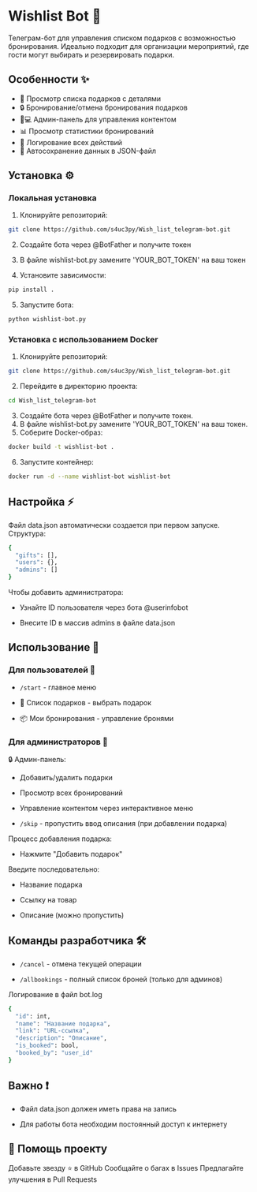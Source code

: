 # Wishlist Bot 🎁

Телеграм-бот для управления списком подарков с возможностью бронирования. Идеально подходит для организации мероприятий, где гости могут выбирать и резервировать подарки.

## Особенности ✨

- 📃 Просмотр списка подарков с деталями
- 🔒 Бронирование/отмена бронирования подарков
- 👨💻 Админ-панель для управления контентом
- 📊 Просмотр статистики бронирований
- 📝 Логирование всех действий
- 🔄 Автосохранение данных в JSON-файл

## Установка ⚙️

### Локальная установка

1. Клонируйте репозиторий:
```bash
git clone https://github.com/s4uc3py/Wish_list_telegram-bot.git
```
2. Создайте бота через @BotFather и получите токен

3. В файле wishlist-bot.py замените 'YOUR_BOT_TOKEN' на ваш токен

4. Установите зависимости:
```bash
pip install .
```

5. Запустите бота:
```bash
python wishlist-bot.py
```

### Установка с использованием Docker

1. Клонируйте репозиторий:
```bash
git clone https://github.com/s4uc3py/Wish_list_telegram-bot.git
```
2. Перейдите в директорию проекта:
```bash
cd Wish_list_telegram-bot
```
3. Создайте бота через @BotFather и получите токен.
4. В файле wishlist-bot.py замените 'YOUR_BOT_TOKEN' на ваш токен.
5. Соберите Docker-образ:
```bash
docker build -t wishlist-bot .
```
6. Запустите контейнер:
```bash
docker run -d --name wishlist-bot wishlist-bot
```

## Настройка ⚡️
Файл data.json автоматически создается при первом запуске. Структура:

```bash
{
  "gifts": [],
  "users": {},
  "admins": []
}
```
Чтобы добавить администратора:

 - Узнайте ID пользователя через бота @userinfobot

 - Внесите ID в массив admins в файле data.json

## Использование 🤖

### Для пользователей 👤

 - `/start` - главное меню

 - 🎁 Список подарков - выбрать подарок

 - 📦 Мои бронирования - управление бронями

### Для администраторов 👑

🔒 Админ-панель:

 - Добавить/удалить подарки

 - Просмотр всех бронирований

 - Управление контентом через интерактивное меню

 - `/skip` - пропустить ввод описания (при добавлении подарка)

Процесс добавления подарка:

 - Нажмите "Добавить подарок"

Введите последовательно:

 - Название подарка

 - Ссылку на товар

 - Описание (можно пропустить)

## Команды разработчика 🛠️

 - `/cancel` - отмена текущей операции

 - `/allbookings` - полный список броней (только для админов)

Логирование в файл bot.log
```bash
{
  "id": int,
  "name": "Название подарка",
  "link": "URL-ссылка",
  "description": "Описание",
  "is_booked": bool,
  "booked_by": "user_id"
}
```

## Важно ❗️

 - Файл data.json должен иметь права на запись

 - Для работы бота необходим постоянный доступ к интернету

## 🤝 Помощь проекту
Добавьте звезду ⭐️ в GitHub
Сообщайте о багах в Issues
Предлагайте улучшения в Pull Requests

